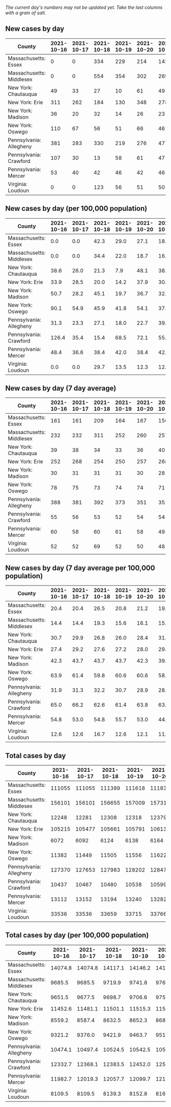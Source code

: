 _The current day's numbers may not be updated yet. Take the last columns with a grain of salt._
## New cases by day

| County | 2021-10-16 | 2021-10-17 | 2021-10-18 | 2021-10-19 | 2021-10-20 | 2021-10-21 | 2021-10-22 |
| --- | --- | --- | --- | --- | --- | --- | --- |
| Massachusetts: Essex | 0 | 0 | 334 | 229 | 214 | 142 |  |
| Massachusetts: Middlesex | 0 | 0 | 554 | 354 | 302 | 269 |  |
| New York: Chautauqua | 49 | 33 | 27 | 10 | 61 | 49 |  |
| New York: Erie | 311 | 262 | 184 | 130 | 348 | 278 |  |
| New York: Madison | 36 | 20 | 32 | 14 | 26 | 23 |  |
| New York: Oswego | 110 | 67 | 56 | 51 | 66 | 46 |  |
| Pennsylvania: Allegheny | 381 | 283 | 330 | 219 | 276 | 477 |  |
| Pennsylvania: Crawford | 107 | 30 | 13 | 58 | 61 | 47 |  |
| Pennsylvania: Mercer | 53 | 40 | 42 | 46 | 42 | 46 |  |
| Virginia: Loudoun | 0 | 0 | 123 | 56 | 51 | 50 |  |

## New cases by day (per 100,000 population)

| County | 2021-10-16 | 2021-10-17 | 2021-10-18 | 2021-10-19 | 2021-10-20 | 2021-10-21 | 2021-10-22 |
| --- | --- | --- | --- | --- | --- | --- | --- |
| Massachusetts: Essex | 0.0 | 0.0 | 42.3 | 29.0 | 27.1 | 18.0 |  |
| Massachusetts: Middlesex | 0.0 | 0.0 | 34.4 | 22.0 | 18.7 | 16.7 |  |
| New York: Chautauqua | 38.6 | 26.0 | 21.3 | 7.9 | 48.1 | 38.6 |  |
| New York: Erie | 33.9 | 28.5 | 20.0 | 14.2 | 37.9 | 30.3 |  |
| New York: Madison | 50.7 | 28.2 | 45.1 | 19.7 | 36.7 | 32.4 |  |
| New York: Oswego | 90.1 | 54.9 | 45.9 | 41.8 | 54.1 | 37.7 |  |
| Pennsylvania: Allegheny | 31.3 | 23.3 | 27.1 | 18.0 | 22.7 | 39.2 |  |
| Pennsylvania: Crawford | 126.4 | 35.4 | 15.4 | 68.5 | 72.1 | 55.5 |  |
| Pennsylvania: Mercer | 48.4 | 36.6 | 38.4 | 42.0 | 38.4 | 42.0 |  |
| Virginia: Loudoun | 0.0 | 0.0 | 29.7 | 13.5 | 12.3 | 12.1 |  |

## New cases by day (7 day average)

| County | 2021-10-16 | 2021-10-17 | 2021-10-18 | 2021-10-19 | 2021-10-20 | 2021-10-21 | 2021-10-22 |
| --- | --- | --- | --- | --- | --- | --- | --- |
| Massachusetts: Essex | 161 | 161 | 209 | 164 | 167 | 156 |  |
| Massachusetts: Middlesex | 232 | 232 | 311 | 252 | 260 | 257 |  |
| New York: Chautauqua | 39 | 38 | 34 | 33 | 36 | 40 |  |
| New York: Erie | 252 | 268 | 254 | 250 | 257 | 268 |  |
| New York: Madison | 30 | 31 | 31 | 31 | 30 | 28 |  |
| New York: Oswego | 78 | 75 | 73 | 74 | 74 | 71 |  |
| Pennsylvania: Allegheny | 388 | 381 | 392 | 373 | 351 | 351 |  |
| Pennsylvania: Crawford | 55 | 56 | 53 | 52 | 54 | 54 |  |
| Pennsylvania: Mercer | 60 | 58 | 60 | 61 | 58 | 49 |  |
| Virginia: Loudoun | 52 | 52 | 69 | 52 | 50 | 48 |  |

## New cases by day (7 day average per 100,000 population)

| County | 2021-10-16 | 2021-10-17 | 2021-10-18 | 2021-10-19 | 2021-10-20 | 2021-10-21 | 2021-10-22 |
| --- | --- | --- | --- | --- | --- | --- | --- |
| Massachusetts: Essex | 20.4 | 20.4 | 26.5 | 20.8 | 21.2 | 19.8 |  |
| Massachusetts: Middlesex | 14.4 | 14.4 | 19.3 | 15.6 | 16.1 | 15.9 |  |
| New York: Chautauqua | 30.7 | 29.9 | 26.8 | 26.0 | 28.4 | 31.5 |  |
| New York: Erie | 27.4 | 29.2 | 27.6 | 27.2 | 28.0 | 29.2 |  |
| New York: Madison | 42.3 | 43.7 | 43.7 | 43.7 | 42.3 | 39.5 |  |
| New York: Oswego | 63.9 | 61.4 | 59.8 | 60.6 | 60.6 | 58.1 |  |
| Pennsylvania: Allegheny | 31.9 | 31.3 | 32.2 | 30.7 | 28.9 | 28.9 |  |
| Pennsylvania: Crawford | 65.0 | 66.2 | 62.6 | 61.4 | 63.8 | 63.8 |  |
| Pennsylvania: Mercer | 54.8 | 53.0 | 54.8 | 55.7 | 53.0 | 44.8 |  |
| Virginia: Loudoun | 12.6 | 12.6 | 16.7 | 12.6 | 12.1 | 11.6 |  |

## Total cases by day

| County | 2021-10-16 | 2021-10-17 | 2021-10-18 | 2021-10-19 | 2021-10-20 | 2021-10-21 | 2021-10-22 |
| --- | --- | --- | --- | --- | --- | --- | --- |
| Massachusetts: Essex | 111055 | 111055 | 111389 | 111618 | 111832 | 111974 |  |
| Massachusetts: Middlesex | 156101 | 156101 | 156655 | 157009 | 157311 | 157580 |  |
| New York: Chautauqua | 12248 | 12281 | 12308 | 12318 | 12379 | 12428 |  |
| New York: Erie | 105215 | 105477 | 105661 | 105791 | 106139 | 106417 |  |
| New York: Madison | 6072 | 6092 | 6124 | 6138 | 6164 | 6187 |  |
| New York: Oswego | 11382 | 11449 | 11505 | 11556 | 11622 | 11668 |  |
| Pennsylvania: Allegheny | 127370 | 127653 | 127983 | 128202 | 128478 | 128955 |  |
| Pennsylvania: Crawford | 10437 | 10467 | 10480 | 10538 | 10599 | 10646 |  |
| Pennsylvania: Mercer | 13112 | 13152 | 13194 | 13240 | 13282 | 13328 |  |
| Virginia: Loudoun | 33536 | 33536 | 33659 | 33715 | 33766 | 33816 |  |

## Total cases by day (per 100,000 population)

| County | 2021-10-16 | 2021-10-17 | 2021-10-18 | 2021-10-19 | 2021-10-20 | 2021-10-21 | 2021-10-22 |
| --- | --- | --- | --- | --- | --- | --- | --- |
| Massachusetts: Essex | 14074.8 | 14074.8 | 14117.1 | 14146.2 | 14173.3 | 14191.3 |  |
| Massachusetts: Middlesex | 9685.5 | 9685.5 | 9719.9 | 9741.8 | 9760.6 | 9777.3 |  |
| New York: Chautauqua | 9651.5 | 9677.5 | 9698.7 | 9706.6 | 9754.7 | 9793.3 |  |
| New York: Erie | 11452.6 | 11481.1 | 11501.1 | 11515.3 | 11553.1 | 11583.4 |  |
| New York: Madison | 8559.2 | 8587.4 | 8632.5 | 8652.3 | 8688.9 | 8721.3 |  |
| New York: Oswego | 9321.2 | 9376.0 | 9421.9 | 9463.7 | 9517.7 | 9555.4 |  |
| Pennsylvania: Allegheny | 10474.1 | 10497.4 | 10524.5 | 10542.5 | 10565.2 | 10604.5 |  |
| Pennsylvania: Crawford | 12332.7 | 12368.1 | 12383.5 | 12452.0 | 12524.1 | 12579.6 |  |
| Pennsylvania: Mercer | 11982.7 | 12019.3 | 12057.7 | 12099.7 | 12138.1 | 12180.1 |  |
| Virginia: Loudoun | 8109.5 | 8109.5 | 8139.3 | 8152.8 | 8165.1 | 8177.2 |  |
